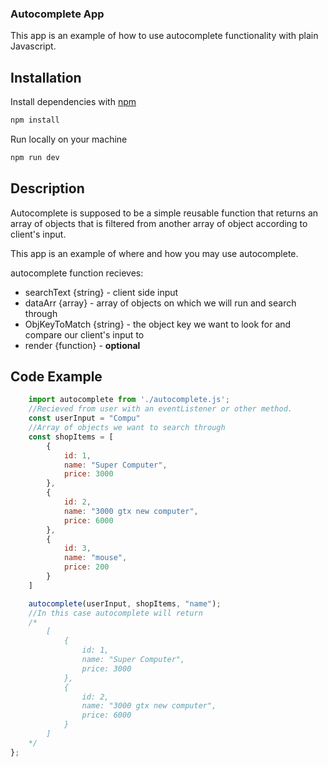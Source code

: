 ### Autocomplete App
This app is an example of how to use autocomplete functionality with plain Javascript.

## Installation
Install dependencies with [npm](https://www.npmjs.com/)

```bash
npm install
```

Run locally on your machine

```bash
npm run dev
```

## Description 
Autocomplete is supposed to be a simple reusable function that returns an array of objects
that is filtered from another array of object according to client's input.

This app is an example of where and how you may use autocomplete.

autocomplete function recieves: 
* searchText {string} - client side input
* dataArr {array} - array of objects on which we will run and search through
* ObjKeyToMatch {string} - the object key we want to look for and compare our client's input to
* render {function} - **optional**  

## Code Example
```javascript
    import autocomplete from './autocomplete.js';
    //Recieved from user with an eventListener or other method.
    const userInput = "Compu"
    //Array of objects we want to search through
    const shopItems = [
        {
            id: 1,
            name: "Super Computer",
            price: 3000
        },
        {
            id: 2,
            name: "3000 gtx new computer",
            price: 6000
        },
        {
            id: 3,
            name: "mouse",
            price: 200
        }     
    ] 

    autocomplete(userInput, shopItems, "name");
    //In this case autocomplete will return 
    /*
        [
            {
                id: 1,
                name: "Super Computer",
                price: 3000
            },
            {
                id: 2,
                name: "3000 gtx new computer",
                price: 6000
            }
        ]
    */
};
```